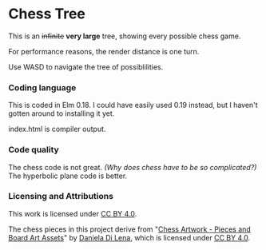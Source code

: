# Chess Tree


This is an ~~infinite~~ **very large** tree, showing every possible chess game.

For performance reasons, the render distance is one turn.

Use WASD to navigate the tree of possiblilities.



### Coding language

This is coded in Elm 0.18. I could have easily used 0.19 instead, but I haven't gotten around to installing it yet.

index.html is compiler output.

### Code quality

The chess code is not great. *(Why does chess have to be so complicated?)* The hyperbolic plane code is better.



### Licensing and Attributions

This work is licensed under [CC BY 4.0](https://creativecommons.org/licenses/by/4.0/).

The chess pieces in this project derive from "[Chess Artwork - Pieces and Board Art Assets](https://dilena.de/chess-artwork-pieces-and-board-art-assets)" by [Daniela Di Lena](https://dilena.de/projects), which is licensed under [CC BY 4.0](https://creativecommons.org/licenses/by/4.0/).

